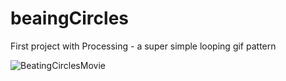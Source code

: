 # beaingCircles
First project with Processing - a super simple looping gif pattern

![BeatingCirclesMovie](https://user-images.githubusercontent.com/76623881/236338668-fc03faed-cee0-4255-8725-304b4bb8b080.gif)
